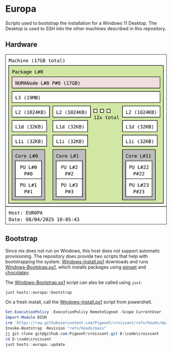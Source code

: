 <!--
SPDX-FileCopyrightText: 2025 Jonas Fierlings <fnoegip@gmail.com>

SPDX-License-Identifier: CC-BY-4.0
-->

# Europa

Scripts used to bootstrap the installation for a Windows 11 Desktop.
The Desktop is used to SSH into the other machines described in this repository.

## Hardware

![System hardware determined by the `hwloc` package](images/topology.svg "Generated using `just hosts::europa::topology`")

## Bootstrap

Since nix does not run on Windows, this host does not support automatic provisioning.
The repository does provide two scripts that help with bootstrapping the system.
[Windows-Install.ps1] downloads and runs [Windows-Bootstrap.ps1], which installs packages using [winget] and [chocolatey].

[chocolatey]: https://chocolatey.org/
[Windows-Bootstrap.ps1]: ./Windows-Bootstrap.ps1
[Windows-Install.ps1]: ../../scripts/Windows-Install.ps1
[winget]: https://learn.microsoft.com/en-us/windows/package-manager/winget/

The [Windows-Bootstrap.ps1] script can also be called using `just`.

```console
just hosts::europa::bootstrap
```

On a fresh install, call the [Windows-Install.ps1] script from powershell.

```powershell
Set-ExecutionPolicy -ExecutionPolicy RemoteSigned -Scope CurrentUser
Import-Module DISM
irm 'https://raw.githubusercontent.com/PigeonF/croissant/refs/heads/main/scripts/Windows-Install.ps1' | iex
Invoke-Bootstrap -Revision "refs/heads/main"
jj git clone git@github.com:PigeonF/croissant.git D:\code\croissant
cd D:\code\croissant
just hosts::europa::update
```
